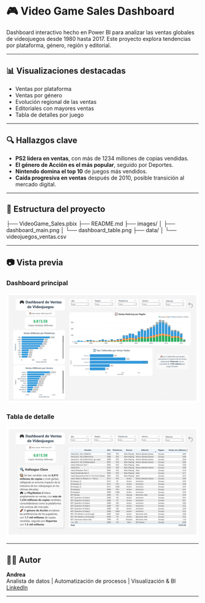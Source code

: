 # 🎮 Video Game Sales Dashboard

Dashboard interactivo hecho en Power BI para analizar las ventas globales de videojuegos desde 1980 hasta 2017. Este proyecto explora tendencias por plataforma, género, región y editorial.

---

## 📊 Visualizaciones destacadas

- Ventas por plataforma
- Ventas por género
- Evolución regional de las ventas
- Editoriales con mayores ventas
- Tabla de detalles por juego

---

## 🔍 Hallazgos clave

- **PS2 lidera en ventas**, con más de 1234 millones de copias vendidas.
- **El género de Acción es el más popular**, seguido por Deportes.
- **Nintendo domina el top 10** de juegos más vendidos.
- **Caída progresiva en ventas** después de 2010, posible transición al mercado digital.

---

## 📁 Estructura del proyecto

├── VideoGame_Sales.pbix ├── README.md ├── images/ │ ├── dashboard_main.png │ └── dashboard_table.png ├── data/ │ └── videojuegos_ventas.csv


---

## 📷 Vista previa

### Dashboard principal
![Dashboard 1](images/dashboard_main.png)

### Tabla de detalle
![Dashboard 2](images/dashboard_table.png)

---

## 👩‍💻 Autor

**Andrea**  
Analista de datos | Automatización de procesos | Visualización & BI  
[LinkedIn]([https://www.linkedin.com/in/andreameroussis/])


---
